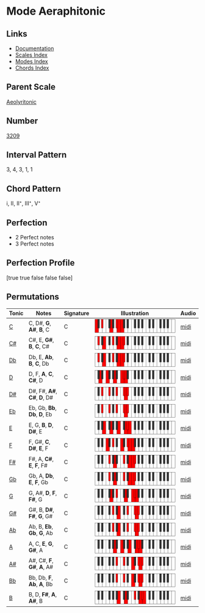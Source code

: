 # Mode Aeraphitonic

## Links

- [Documentation](index.md)
- [Scales Index](Scales.md)
- [Modes Index](Modes.md)
- [Chords Index](Chords.md)

## Parent Scale

[Aeolyritonic](ScaleAeolyritonic.md)

## Number

[3209](https://ianring.com/musictheory/scales/3209)

## Interval Pattern

3, 4, 3, 1, 1

## Chord Pattern

i, II, II⁺, III⁺, V⁺

## Perfection

- 2 Perfect notes
- 3 Perfect notes

## Perfection Profile

[true true false false false]

## Permutations

| Tonic | Notes | Signature | Illustration | Audio |
|-------|-------|-----------|--------------|-------|
| [C](ModeCNaturalAeraphitonic.md) | C, D#, **G**, **A#**, **B**, C | C | ![CNaturalAeraphitonic](ModeCNaturalAeraphitonic.png) | [midi](https://github.com/edipermadi/music/blob/main/docs/ModeCNaturalAeraphitonic.mid?raw=true) |
| [C#](ModeCSharpAeraphitonic.md) | C#, E, **G#**, **B**, **C**, C# | C | ![CSharpAeraphitonic](ModeCSharpAeraphitonic.png) | [midi](https://github.com/edipermadi/music/blob/main/docs/ModeCSharpAeraphitonic.mid?raw=true) |
| [Db](ModeDFlatAeraphitonic.md) | Db, E, **Ab**, **B**, **C**, Db | C | ![DFlatAeraphitonic](ModeDFlatAeraphitonic.png) | [midi](https://github.com/edipermadi/music/blob/main/docs/ModeDFlatAeraphitonic.mid?raw=true) |
| [D](ModeDNaturalAeraphitonic.md) | D, F, **A**, **C**, **C#**, D | C | ![DNaturalAeraphitonic](ModeDNaturalAeraphitonic.png) | [midi](https://github.com/edipermadi/music/blob/main/docs/ModeDNaturalAeraphitonic.mid?raw=true) |
| [D#](ModeDSharpAeraphitonic.md) | D#, F#, **A#**, **C#**, **D**, D# | C | ![DSharpAeraphitonic](ModeDSharpAeraphitonic.png) | [midi](https://github.com/edipermadi/music/blob/main/docs/ModeDSharpAeraphitonic.mid?raw=true) |
| [Eb](ModeEFlatAeraphitonic.md) | Eb, Gb, **Bb**, **Db**, **D**, Eb | C | ![EFlatAeraphitonic](ModeEFlatAeraphitonic.png) | [midi](https://github.com/edipermadi/music/blob/main/docs/ModeEFlatAeraphitonic.mid?raw=true) |
| [E](ModeENaturalAeraphitonic.md) | E, G, **B**, **D**, **D#**, E | C | ![ENaturalAeraphitonic](ModeENaturalAeraphitonic.png) | [midi](https://github.com/edipermadi/music/blob/main/docs/ModeENaturalAeraphitonic.mid?raw=true) |
| [F](ModeFNaturalAeraphitonic.md) | F, G#, **C**, **D#**, **E**, F | C | ![FNaturalAeraphitonic](ModeFNaturalAeraphitonic.png) | [midi](https://github.com/edipermadi/music/blob/main/docs/ModeFNaturalAeraphitonic.mid?raw=true) |
| [F#](ModeFSharpAeraphitonic.md) | F#, A, **C#**, **E**, **F**, F# | C | ![FSharpAeraphitonic](ModeFSharpAeraphitonic.png) | [midi](https://github.com/edipermadi/music/blob/main/docs/ModeFSharpAeraphitonic.mid?raw=true) |
| [Gb](ModeGFlatAeraphitonic.md) | Gb, A, **Db**, **E**, **F**, Gb | C | ![GFlatAeraphitonic](ModeGFlatAeraphitonic.png) | [midi](https://github.com/edipermadi/music/blob/main/docs/ModeGFlatAeraphitonic.mid?raw=true) |
| [G](ModeGNaturalAeraphitonic.md) | G, A#, **D**, **F**, **F#**, G | C | ![GNaturalAeraphitonic](ModeGNaturalAeraphitonic.png) | [midi](https://github.com/edipermadi/music/blob/main/docs/ModeGNaturalAeraphitonic.mid?raw=true) |
| [G#](ModeGSharpAeraphitonic.md) | G#, B, **D#**, **F#**, **G**, G# | C | ![GSharpAeraphitonic](ModeGSharpAeraphitonic.png) | [midi](https://github.com/edipermadi/music/blob/main/docs/ModeGSharpAeraphitonic.mid?raw=true) |
| [Ab](ModeAFlatAeraphitonic.md) | Ab, B, **Eb**, **Gb**, **G**, Ab | C | ![AFlatAeraphitonic](ModeAFlatAeraphitonic.png) | [midi](https://github.com/edipermadi/music/blob/main/docs/ModeAFlatAeraphitonic.mid?raw=true) |
| [A](ModeANaturalAeraphitonic.md) | A, C, **E**, **G**, **G#**, A | C | ![ANaturalAeraphitonic](ModeANaturalAeraphitonic.png) | [midi](https://github.com/edipermadi/music/blob/main/docs/ModeANaturalAeraphitonic.mid?raw=true) |
| [A#](ModeASharpAeraphitonic.md) | A#, C#, **F**, **G#**, **A**, A# | C | ![ASharpAeraphitonic](ModeASharpAeraphitonic.png) | [midi](https://github.com/edipermadi/music/blob/main/docs/ModeASharpAeraphitonic.mid?raw=true) |
| [Bb](ModeBFlatAeraphitonic.md) | Bb, Db, **F**, **Ab**, **A**, Bb | C | ![BFlatAeraphitonic](ModeBFlatAeraphitonic.png) | [midi](https://github.com/edipermadi/music/blob/main/docs/ModeBFlatAeraphitonic.mid?raw=true) |
| [B](ModeBNaturalAeraphitonic.md) | B, D, **F#**, **A**, **A#**, B | C | ![BNaturalAeraphitonic](ModeBNaturalAeraphitonic.png) | [midi](https://github.com/edipermadi/music/blob/main/docs/ModeBNaturalAeraphitonic.mid?raw=true) |
